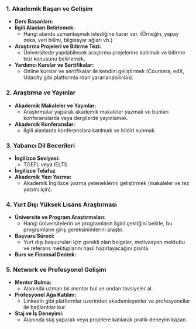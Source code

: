 

### 1. Akademik Başarı ve Gelişim

- **Ders Başarıları:**
- **İlgili Alanları Belirlemek:**
    - Hangi alanda uzmanlaşmak istediğine karar ver. (Örneğin, yapay zeka, veri bilimi, bilgisayar ağları vb.)
- **Araştırma Projeleri ve Bitirme Tezi:**
    - Üniversitede yapılabilecek araştırma projelerine katılmak ve bitirme tezi konusunu belirlemek.
- **Yardımcı Kurslar ve Sertifikalar:**
    - Online kurslar ve sertifikalar ile kendini geliştirmek (Coursera, edX, Udacity gibi platformla rdan yararlanabilirsin).

### 2. Araştırma ve Yayınlar

- **Akademik Makaleler ve Yayınlar:**
    - Araştırmalar yaparak akademik makaleler yazmak ve bunları konferanslarda veya dergilerde yayınlamak.
- **Akademik Konferanslar:**
    - İlgili alanlarda konferanslara katılmak ve bildiri sunmak.

### 3. Yabancı Dil Becerileri

- **İngilizce Seviyesi:**
    - TOEFL veya IELTS
- **İngilizce Telafuz**
- **Akademik Yazı Yazma:**
    - Akademik İngilizce yazma yeteneklerini geliştirmek (makaleler ve tez yazımı için).

### 4. Yurt Dışı Yüksek Lisans Araştırması

- **Üniversite ve Program Araştırmaları:**
    - Hangi üniversitelerin ve programların ilgini çektiğini belirle, bu programların giriş gereksinimlerini araştır.
- **Başvuru Süreci:**
    - Yurt dışı başvuruları için gerekli olan belgeler, motivasyon mektubu ve referans mektuplarını nasıl hazırlayacağını planla.
- **Burs ve Finansal Destek:**
### 5. Network ve Profesyonel Gelişim

- **Mentor Bulma:**
    - Alanında uzman bir mentor bul ve ondan tavsiyeler al.
- **Profesyonel Ağa Katılım:**
    - LinkedIn gibi platformlar üzerinden akademisyenler ve profesyoneller ile bağlantılar kur.
- **Staj ve İş Deneyimi:**
    - Alanında staj yaparak veya projelere katılarak pratik deneyim kazan.

